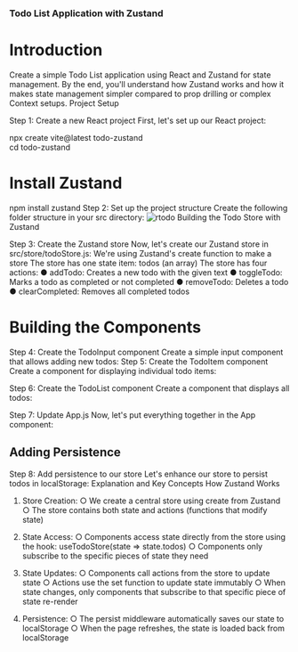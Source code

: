 

### Todo List Application with Zustand 
# Introduction 

Create a simple Todo List application using React and Zustand for state management. By the 
end, you'll understand how Zustand works and how it makes state management simpler 
compared to prop drilling or complex Context setups. 
Project Setup 

Step 1: Create a new React project 
First, let's set up our React project: 

npx create vite@latest todo-zustand  
cd todo-zustand  

# Install Zustand  
npm install zustand 
Step 2: Set up the project structure 
Create the following folder structure in your src directory: 
![rtodo](<../post/Screenshot 2025-05-24 233337.png>)
Building the Todo Store with Zustand 

Step 3: Create the Zustand store 
Now, let's create our Zustand store in src/store/todoStore.js:
We're using Zustand's create function to make a store 
The store has one state item: todos (an array) 
The store has four actions: 
● addTodo: Creates a new todo with the given text 
● toggleTodo: Marks a todo as completed or not completed 
● removeTodo: Deletes a todo 
● clearCompleted: Removes all completed todos 

# Building the Components 
Step 4: Create the TodoInput component 
Create a simple input component that allows adding new todos:
Step 5: Create the TodoItem component 
Create a component for displaying individual todo items: 
 
 Step 6: Create the TodoList component 
Create a component that displays all todos:
 
 Step 7: Update App.js 
Now, let's put everything together in the App component: 
 
 
## Adding Persistence 
Step 8: Add persistence to our store 
Let's enhance our store to persist todos in localStorage: 
Explanation and Key Concepts 
How Zustand Works 
1. Store Creation: 
○ We create a central store using create from Zustand 
○ The store contains both state and actions (functions that modify state) 

2. State Access: 
○ Components access state directly from the store using the hook: 
useTodoStore(state => state.todos) 
○ Components only subscribe to the specific pieces of state they need 

3. State Updates: 
○ Components call actions from the store to update state 
○ Actions use the set function to update state immutably 
○ When state changes, only components that subscribe to that specific piece of 
state re-render 

4. Persistence: 
○ The persist middleware automatically saves our state to localStorage 
○ When the page refreshes, the state is loaded back from localStorage 